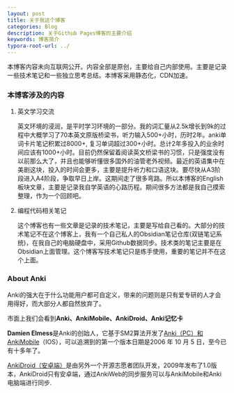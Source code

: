 ```yaml
---
layout: post
title: 关于我这个博客
categories: Blog
description: 关于Github Pages博客的主要介绍
keywords: 博客简介
typora-root-url: ../
---
```

本博客内容未向互联网公开。内容全部是原创，主要给自己内部使用。主要是记录一些技术笔记和一些独立思考总结。本博客采用静态化，CDN加速。


### 本博客涉及的内容

1. 英文学习交流

   英文环境的浸润，是平时学习环境的一部分。我的词汇量从2.5k增长到9k的过程中大概学习了70本英文原版桥梁书，听力输入500+小时，历时2年。anki单词卡片笔记积累过8000+, 复习单词超过300+小时。总计2年多投入的业余时间应该有1000+小时。目前仍然保留着阅读英文桥梁书的习惯，只是强度没有以前那么大了，并且也能够听懂很多国外的油管老外视频。最近的英语集中在美剧这块，投入的时间会更多，主要是提升听力和口语这块。要尽快从A3阶段进入A4阶段，争取早日上岸。这期间走了很多弯路。所以本博客的English板块文章，主要是记录我自学英语的心路历程。期间很多方法都是我自己摸索整理，作为一个回顾吧。

2. 编程代码相关笔记

   这个博客也有一些文章是记录的技术笔记，主要是写给自己看的。大部分的技术笔记不在这个博客上，我有一个自己私人的Obsidian笔记仓库(双链笔记系统)，在我自己的电脑硬盘中，采用Github数据同步。技术类的笔记主要是在Obsidian上面管理。这个博客写技术笔记只是练手使用，重要的笔记并不在这个上面。
   

### About Anki

Anki的强大在于什么功能用户都可自定义，带来的问题则是只有爱专研的人才会用得好，而大部分人都自然放弃了。

市面上我们会看到**Anki、AnkiMobile、AnkiDroid、Anki记忆卡**

**Damien Elmess**是Anki的创始人，它基于SM2算法开发了[Anki（PC）和AnkiMobile](https://apps.ankiweb.net/)（IOS），可以追溯到的第一个版本日期是2006 年 10 月 5 日，至今已有十多年了。

[AnkiDroid（安卓端）](https://github.com/ankidroid/Anki-Android)是由另外一个开源志愿者团队开发，2009年发布了1.0版本，AnkiDroid只有安卓端，通过AnkiWeb的同步服务可以与AnkiMobile和Anki电脑端进行同步.

